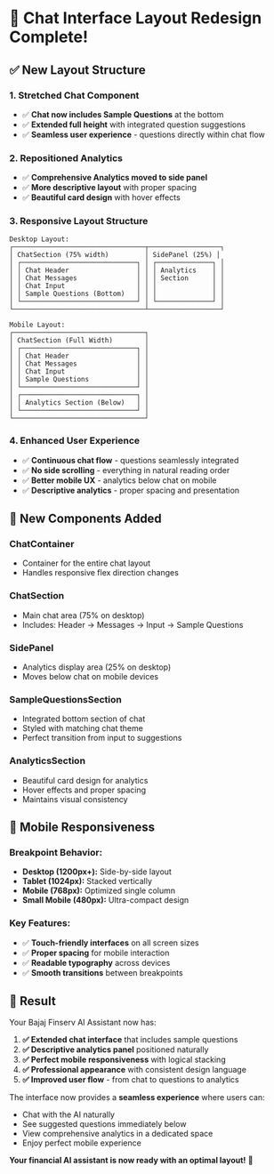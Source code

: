 # 🎯 Chat Interface Layout Redesign Complete!

## ✅ **New Layout Structure**

### **1. Stretched Chat Component**
- ✅ **Chat now includes Sample Questions** at the bottom
- ✅ **Extended full height** with integrated question suggestions
- ✅ **Seamless user experience** - questions directly within chat flow

### **2. Repositioned Analytics**
- ✅ **Comprehensive Analytics moved to side panel**
- ✅ **More descriptive layout** with proper spacing
- ✅ **Beautiful card design** with hover effects

### **3. Responsive Layout Structure**
```
Desktop Layout:
┌─────────────────────────────────┬──────────────────┐
│ ChatSection (75% width)         │ SidePanel (25%) │
│ ┌─────────────────────────────┐ │ ┌──────────────┐ │
│ │ Chat Header                 │ │ │ Analytics    │ │
│ │ Chat Messages               │ │ │ Section      │ │
│ │ Chat Input                  │ │ │              │ │
│ │ Sample Questions (Bottom)   │ │ │              │ │
│ └─────────────────────────────┘ │ └──────────────┘ │
└─────────────────────────────────┴──────────────────┘

Mobile Layout:
┌─────────────────────────────────┐
│ ChatSection (Full Width)        │
│ ┌─────────────────────────────┐ │
│ │ Chat Header                 │ │
│ │ Chat Messages               │ │
│ │ Chat Input                  │ │
│ │ Sample Questions            │ │
│ └─────────────────────────────┘ │
│ ┌─────────────────────────────┐ │
│ │ Analytics Section (Below)   │ │
│ └─────────────────────────────┘ │
└─────────────────────────────────┘
```

### **4. Enhanced User Experience**
- ✅ **Continuous chat flow** - questions seamlessly integrated
- ✅ **No side scrolling** - everything in natural reading order
- ✅ **Better mobile UX** - analytics below chat on mobile
- ✅ **Descriptive analytics** - proper spacing and presentation

## 🎨 **New Components Added**

### **ChatContainer**
- Container for the entire chat layout
- Handles responsive flex direction changes

### **ChatSection**
- Main chat area (75% on desktop)
- Includes: Header → Messages → Input → Sample Questions

### **SidePanel**
- Analytics display area (25% on desktop)
- Moves below chat on mobile devices

### **SampleQuestionsSection**
- Integrated bottom section of chat
- Styled with matching chat theme
- Perfect transition from input to suggestions

### **AnalyticsSection**
- Beautiful card design for analytics
- Hover effects and proper spacing
- Maintains visual consistency

## 📱 **Mobile Responsiveness**

### **Breakpoint Behavior:**
- **Desktop (1200px+):** Side-by-side layout
- **Tablet (1024px):** Stacked vertically 
- **Mobile (768px):** Optimized single column
- **Small Mobile (480px):** Ultra-compact design

### **Key Features:**
- ✅ **Touch-friendly interfaces** on all screen sizes
- ✅ **Proper spacing** for mobile interaction
- ✅ **Readable typography** across devices
- ✅ **Smooth transitions** between breakpoints

## 🚀 **Result**

Your Bajaj Finserv AI Assistant now has:

1. **✅ Extended chat interface** that includes sample questions
2. **✅ Descriptive analytics panel** positioned naturally
3. **✅ Perfect mobile responsiveness** with logical stacking
4. **✅ Professional appearance** with consistent design language
5. **✅ Improved user flow** - from chat to questions to analytics

The interface now provides a **seamless experience** where users can:
- Chat with the AI naturally
- See suggested questions immediately below
- View comprehensive analytics in a dedicated space
- Enjoy perfect mobile experience

**Your financial AI assistant is now ready with an optimal layout!** 🎯
